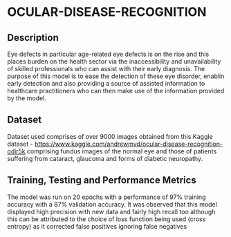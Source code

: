 # OCULAR-DISEASE-RECOGNITION

## Description
Eye defects in particular age-related eye defects is on the rise and this places burden on the health sector via the inaccessibility and unavailability of skilled professionals who can assist with their early diagnosis. The purpose of this model is to ease the detection of these eye disorder, enablin early detection and also providing a source of assisted information to healthcare practitioners who can then make use of the information provided by the model.

## Dataset
Dataset used comprises of over 9000 images obtained from this Kaggle dataset - https://www.kaggle.com/andrewmvd/ocular-disease-recognition-odir5k comprising fundus images of the normal eye and those of patients suffering from cataract, glaucoma and forms of diabetic neuropathy.

## Training, Testing and Performance Metrics
The model was run on 20 epochs with a performance of 97% training accuracy with a 87% validation accuracy. It was observed that this model displayed high precision with new data and fairly high recall too although this can be attributed to the choice of loss function being used (cross entropy) as it corrected false positives ignoring false negatives
